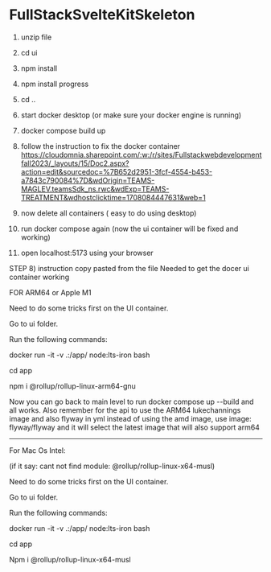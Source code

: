 # FullStackSvelteKitSkeleton

1) unzip file
2) cd ui 
3) npm install
4) npm install progress
5) cd .. 
6) start docker desktop (or make sure your docker engine is running)
7) docker compose build up
8) follow the instruction to fix the docker container 
https://cloudomnia.sharepoint.com/:w:/r/sites/Fullstackwebdevelopmentfall2023/_layouts/15/Doc2.aspx?action=edit&sourcedoc=%7B652d2951-3fcf-4554-b453-a7843c790084%7D&wdOrigin=TEAMS-MAGLEV.teamsSdk_ns.rwc&wdExp=TEAMS-TREATMENT&wdhostclicktime=1708084447631&web=1

9) now delete all containers ( easy to do using desktop)
10) run docker compose again (now the ui container will be fixed and working)
11) open localhost:5173 using your browser



STEP 8) instruction copy pasted from the file
Needed to get the docer ui container working


FOR ARM64 or Apple M1 
 
Need to do some tricks first on the UI container.  

Go to ui folder.  

Run the following commands: 

 

docker run -it -v .:/app/ node:lts-iron bash 

cd app 

npm i @rollup/rollup-linux-arm64-gnu 

 

Now you can go back to main level to run docker compose up --build and all works. Also remember for the api to use the ARM64 lukechannings image and also flyway in yml instead of using the amd image, use 
image: flyway/flyway 
and it will select the latest image that will also support arm64 

 

--------------------------------------- 

For Mac Os Intel:   

(if it say: cant not find module: @rollup/rollup-linux-x64-musl) 

Need to do some tricks first on the UI container.  

Go to ui folder.  

Run the following commands: 

docker run -it -v .:/app/ node:lts-iron bash 

cd app 

Npm i @rollup/rollup-linux-x64-musl 

 

 